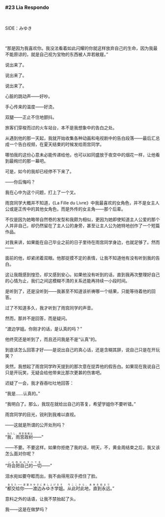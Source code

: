 ### #23 Lia Respondo

&emsp;

SIDE：みゆき

&emsp;

“那是因为我喜欢你。我没法看着如此闪耀的你就这样放弃自己的生命，因为我最不能原谅的，就是自己视为宝物的东西被人弃若敝屣。”

说出来了。

说出来了。

说出来了。

心脏的跳动声——好吵。

手心传来的温度——好烫。

双腿——正止不住地颤抖。

旅客们穿梭而过的火车站台，本不是我想象中的告白之处。

从遇到他的那一天起，我就开始收集各种动画和电视剧中的告白段落——最后汇总成一个告白视频，在夏天结束的时候发给雨宫同学。

哪怕我的这份心意未必能传递给他，也可以如同盛放于夜空中的烟花一样，让他看到最绚烂的那一幕吧。

可是，如今的我却已经停不下来了。

——你后悔吗？

我在心中为这个问题，打上了一个叉。

雨宫同学大概并不知道，《La Fille du Livre》中我最喜欢的女角色，并不是女主人公或是正传中的其他女角色，而是外传的女主角——那个后辈。

不仅是因为她略带自然卷的发型和我颇为相似，更因为她即使知道主人公爱的那个人并非自己，却仍然留在了主人公的身旁，甚至让主人公为她特地创作了一个短篇作品。

对我来讲，如果能在自己毕业之前的日子里待在雨宫同学身边，也就足够了。然而——

面前的他，却紧闭着双眼。他那捉摸不定的表情，让我不知道他有没有听到我的告白。

这让我既感到惶恐，却又感到安心。如果他没有听到的话，直到我再次整理好自己的心情为止，我们之间这模糊不清的关系还能再持续一小段时间。

是听到了，还是没听到——我甚至不知道该祈祷哪一个结果，只能等待着他的回答。

过了不知道多久，我才听到了雨宫同学的声音。

然而，那并不是回答，而是疑问。

“渡边学姐。你刚才的话，是认真的吗？”

他终究还是听到了，而且还问我是不是“认真”的。

到底该怎么回答才好——是说出自己的真心话，还是含糊其辞，说自己只是在开玩笑？

突然，我想起了雨宫同学昨天提到的那次意在捉弄他的假告白。如果现在我说自己只是开玩笑，无疑会给他带来比那次更甚的伤害吧。

迟疑了一会，我才吞吞吐吐地回答：

“我是……认真的。”

“我明白了。那么，我现在就给出自己的答复，希望学姐你不要听错。”

雨宫同学的目光，锐利到我难以直视。

——这就是所谓的公开处刑吗？

“<ruby><rb>我，雨宫政树</rb><rt>わたし、雨宮政樹は</rt></ruby>——”

——不要。不要这样。如果你拒绝了我的话，明天，不，黄金周结束之后，我又该怎么面对你呢？

“<ruby><rb>将会把自己的一切</rb><rt>この自分のすべてを</rt></ruby>——”

泪水宛如要夺眶而出，我不由得用双手捂住了脸。

“<ruby><rb>都交给你——渡边みゆき学姐</rb><rt>あなた——渡邊みゆきに差し上げます</rt></ruby>。<ruby><rb>从此时此地，直到永远</rb><rt>今ここから、未来永劫まで</rt></ruby>。”

意料之外的话语，让我不禁抬起了头。

我——这是在做梦吗？


